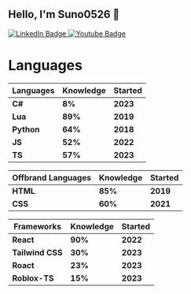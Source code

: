 <h2>
  Hello, I'm Suno0526 👋
</h2>

<div id="badges">
  <a href="https://www.linkedin.com/in/logan-makris-9a6124227">
    <img src="https://img.shields.io/badge/LinkedIn-blue?style=for-the-badge&logo=linkedin&logoColor=white" alt="LinkedIn Badge"/>
  </a>
  <a href="https://youtube.com/@kidsuno">
    <img src="https://img.shields.io/badge/YouTube-red?style=for-the-badge&logo=youtube&logoColor=white" alt="Youtube Badge"/>
  </a>
</div>

<img src="https://komarev.com/ghpvc/?username=Suno0526&style=flat-square&color=blue" alt=""/>

# Languages
| Languages | Knowledge | Started |
| --------- | --------- | ------- |
| **C#** | **8%** | **2023** |
| **Lua** | **89%** | **2019** |
| **Python** | **64%** | **2018** |
| **JS** | **52%** | **2022** |
| **TS** | **57%** | **2023** |

| Offbrand Languages | Knowledge | Started |
| ------------------ | --------- | ------- |
| **HTML** | **85%** | **2019** |
| **CSS** | **60%** | **2021** |

| Frameworks | Knowledge | Started |
| ---------- | --------- | ------- |
| **React** | **90%** | **2022** |
| **Tailwind CSS** | **30%** | **2023** |
| **Roact** | **23%** | **2023** |
| **Roblox-TS** | **15%** | **2023** |
